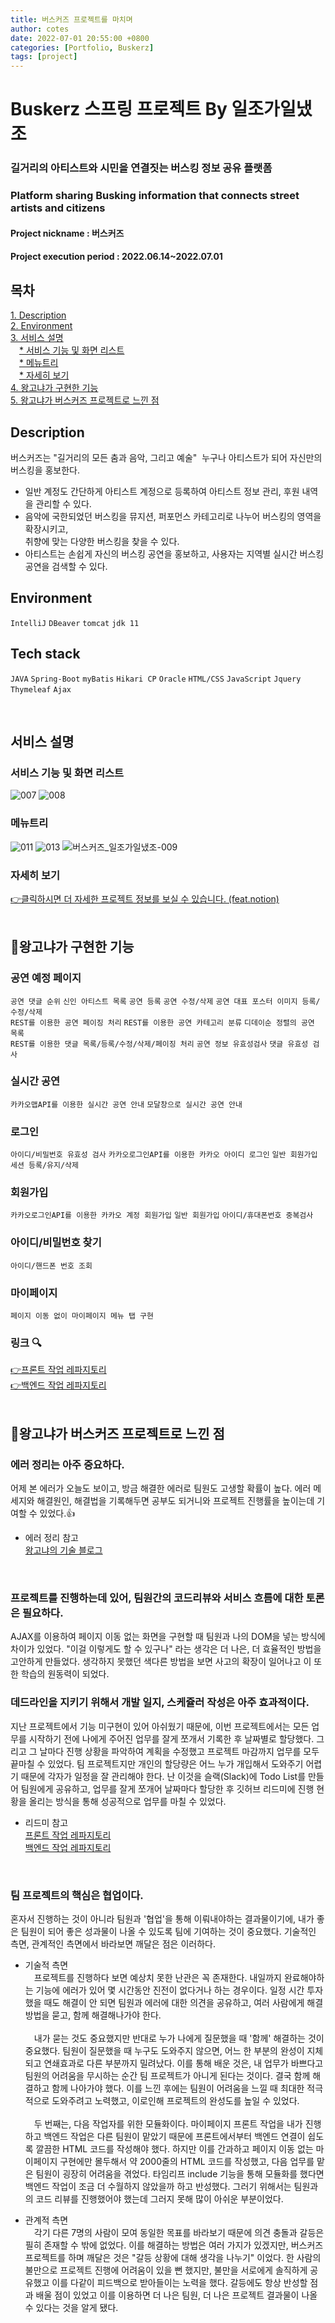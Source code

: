 ```yaml
---
title: 버스커즈 프로젝트를 마치며
author: cotes
date: 2022-07-01 20:55:00 +0800
categories: [Portfolio, Buskerz]
tags: [project]
---
```



# Buskerz 스프링 프로젝트 By 일조가일냈조 
### 길거리의 아티스트와 시민을 연결짓는 버스킹 정보 공유 플랫폼
### Platform sharing Busking information that connects street artists and citizens
#### Project nickname : 버스커즈
#### Project execution period : 2022.06.14~2022.07.01

## 목차
[1. Description](#description) <br>
[2. Environment](#environment) <br>
[3. 서비스 설명](#서비스-설명) <br>
  [* 서비스 기능 및 화면 리스트](#서비스-기능-및-화면-리스트) <br>
  [* 메뉴트리](#메뉴트리) <br>
  [* 자세히 보기](#자세히-보기) <br>
[4. 왕고냐가 구현한 기능](#왕고냐가-구현한-기능) <br>
[5. 왕고냐가 버스커즈 프로젝트로 느낀 점](#왕고냐가-버스커즈-프로젝트로-느낀-점) <br>

## Description
버스커즈는 "길거리의 모든 춤과 음악, 그리고 예술"  누구나 아티스트가 되어 자신만의 버스킹을 홍보한다. 

* 일반 계정도 간단하게 아티스트 계정으로 등록하여 아티스트 정보 관리, 후원 내역을 관리할 수 있다. 
* 음악에 국한되었던 버스킹을 뮤지션, 퍼포먼스 카테고리로 나누어 버스킹의 영역을 확장시키고, <br> 취향에 맞는  다양한 버스킹을 찾을 수 있다.
* 아티스트는 손쉽게 자신의 버스킹 공연을 홍보하고, 사용자는 지역별 실시간 버스킹 공연을 검색할 수 있다.

## Environment

`IntelliJ` `DBeaver` `tomcat` `jdk 11`
  
## Tech stack
`JAVA` `Spring-Boot` `myBatis` `Hikari CP` `Oracle` `HTML/CSS` `JavaScript` `Jquery` `Thymeleaf` `Ajax`

<br> 

## 서비스 설명
### 서비스 기능 및 화면 리스트
![007](https://user-images.githubusercontent.com/96973332/179354669-37e87924-c036-48ac-927a-5410b0ff9f5b.png)
![008](https://user-images.githubusercontent.com/96973332/179354694-dbb3565b-bc98-45c7-badd-1c0cd18cba90.png)

### 메뉴트리
![011](https://user-images.githubusercontent.com/96973332/179354697-80cfccde-53d1-473e-baf7-f7939f98e897.png)
![013](https://user-images.githubusercontent.com/96973332/179354698-890a67eb-c958-4332-9d27-d4b41ba6b990.png)
![버스커즈_일조가일냈조-009](https://user-images.githubusercontent.com/96973332/179354789-8c2988c0-0100-4a05-af8e-5579359f33ac.png)


### 자세히 보기
[👉클릭하시면 더 자세한 프로젝트 정보를 보실 수 있습니다. (feat.notion)](https://thirsty-bubbler-fe6.notion.site/f0ebb9eb204c41d087522497c32d278d)
<br> 
<br>
## 🍊왕고냐가 구현한 기능
### 공연 예정 페이지 
`공연 댓글 순위` `신인 아티스트 목록` `공연 등록` `공연 수정/삭제` `공연 대표 포스터 이미지 등록/수정/삭제` <br>
`REST를 이용한 공연 페이징 처리` `REST를 이용한 공연 카테고리 분류` `디데이순 정렬의 공연 목록` <br>
`REST를 이용한 댓글 목록/등록/수정/삭제/페이징 처리` `공연 정보 유효성검사` `댓글 유효성 검사`

### 실시간 공연
`카카오맵API를 이용한 실시간 공연 안내` `모달창으로 실시간 공연 안내`

### 로그인
`아이디/비밀번호 유효성 검사` `카카오로그인API를 이용한 카카오 아이디 로그인` `일반 회원가입` `세션 등록/유지/삭제`

### 회원가입
`카카오로그인API를 이용한 카카오 계정 회원가입` `일반 회원가입` `아이디/휴대폰번호 중복검사`

### 아이디/비밀번호 찾기
`아이디/핸드폰 번호 조회` 

### 마이페이지
`페이지 이동 없이 마이페이지 메뉴 탭 구현`

### 링크 🔍
[👉프론트 작업 레파지토리](https://github.com/wanggoNya/Buskers-front) <br>
[👉백엔드 작업 레파지토리](https://github.com/wanggoNya/Buskers-backend)
<br> 
<br>
## 🍊왕고냐가 버스커즈 프로젝트로 느낀 점
### 에러 정리는 아주 중요하다. 
어제 본 에러가 오늘도 보이고, 방금 해결한 에러로 팀원도 고생할 확률이 높다. 에러 메세지와 해결원인, 해결법을 기록해두면 공부도 되거니와 프로젝트 진행률을 높이는데 기여할 수 있었다.👍<br>
* 에러 정리 참고<br>
[왕고냐의 기술 블로그](https://wanggonya.tistory.com/) <br>
<br> 

### 프로젝트를 진행하는데 있어, 팀원간의 코드리뷰와 서비스 흐름에 대한 토론은 필요하다. 
AJAX를 이용하여 페이지 이동 없는 화면을 구현할 때 팀원과 나의 DOM을 넣는 방식에 차이가 있었다. "이걸 이렇게도 할 수 있구나" 라는 생각은 더 나은, 더 효율적인 방법을 고안하게 만들었다. 생각하지 못했던 색다른 방법을 보면 사고의 확장이 일어나고 이 또한 학습의 원동력이 되었다.

### 데드라인을 지키기 위해서 개발 일지, 스케쥴러 작성은 아주 효과적이다. 
지난 프로젝트에서 기능 미구현이 있어 아쉬웠기 때문에, 이번 프로젝트에서는 모든 업무를 시작하기 전에 나에게 주어진 업무를 잘게 쪼개서 기록한 후 날짜별로 할당했다. 그리고 그 날마다 진행 상황을 파악하여 계획을 수정했고 프로젝트 마감까지 업무를 모두 끝마칠 수 있었다. 팀 프로젝트지만 개인의 할당량은 어느 누가 개입해서 도와주기 어렵기 때문에 각자가 일정을 잘 관리해야 한다. 난 이것을 슬랙(Slack)에 Todo List를 만들어 팀원에게 공유하고, 업무를 잘게 쪼개어 날짜마다 할당한 후 깃허브 리드미에 진행 현황을 올리는 방식을 통해 성공적으로 업무를 마칠 수 있었다. <br>
* 리드미 참고<br>
[프론트 작업 레파지토리](https://github.com/wanggoNya/Buskers-front) <br>
[백엔드 작업 레파지토리](https://github.com/wanggoNya/Buskers-backend)
<br> 


### 팀 프로젝트의 핵심은 협업이다.
혼자서 진행하는 것이 아니라 팀원과 '협업'을 통해 이뤄내야하는 결과물이기에, 내가 좋은 팀원이 되어 좋은 성과물이 나올 수 있도록 팀에 기여하는 것이 중요했다. 기술적인 측면, 관계적인 측면에서 바라보면 깨달은 점은 이러하다.

* 기술적 측면 <br>
  프로젝트를 진행하다 보면 예상치 못한 난관은 꼭 존재한다. 내일까지 완료해야하는 기능에 에러가 있어 몇 시간동안 진전이 없다거나 하는 경우이다. 일정 시간 투자했을 때도 해결이 안 되면  팀원과 에러에 대한 의견을 공유하고, 여러 사람에게 해결방법을 묻고, 함께 해결해나가야 한다. <br><br>
  내가 묻는 것도 중요했지만 반대로 누가 나에게 질문했을 때 '함께' 해결하는 것이 중요했다. 팀원이 질문했을 때 누구도 도와주지 않으면, 어느 한 부분의 완성이 지체되고 연쇄효과로 다른 부분까지 밀려났다. 이를 통해 배운 것은, 내 업무가 바쁘다고 팀원의 어려움을 무시하는 순간 팀 프로젝트가 아니게 된다는 것이다. 결국 함께 해결하고 함께 나아가야 했다. 이를 느낀 후에는 팀원이 어려움을 느낄 때 최대한 적극적으로 도와주려고 노력했고, 이로인해 프로젝트의 완성도를 높일 수 있었다.<br><br>
  두 번째는, 다음 작업자를 위한 모듈화이다. 마이페이지 프론트 작업을 내가 진행하고 백엔드 작업은 다른 팀원이 맡았기 때문에 프론트에서부터 백엔드 연결이 쉽도록 깔끔한 HTML 코드를 작성해야 했다. 하지만 이를 간과하고 페이지 이동 없는 마이페이지 구현에만 몰두해서 약 2000줄의 HTML 코드를 작성했고, 다음 업무를 맡은 팀원이 굉장히 어려움을 겪었다. 타임리프 include 기능을 통해 모듈화를 했다면 백엔드 작업이 조금 더 수월하지 않았을까 하고 반성했다. 그러기 위해서는 팀원과의 코드 리뷰를 진행했어야 했는데 그러지 못해 많이 아쉬운 부분이었다.

* 관계적 측면 <br>
  각기 다른 7명의 사람이 모여 동일한 목표를 바라보기 때문에 의견 충돌과 갈등은 필히 존재할 수 밖에 없었다. 이를 해결하는 방법은 여러 가지가 있겠지만, 버스커즈 프로젝트를 하며 깨달은 것은 "갈등 상황에 대해 생각을 나누기" 이었다. 한 사람의 불만으로 프로젝트 진행에 어려움이 있을 뻔 했지만, 불만을 서로에게 솔직하게 공유했고 이를 다같이 피드백으로 받아들이는 노력을 했다. 갈등에도 항상 반성할 점과 배울 점이 있었고 이를 이용하면 더 나은 팀원, 더 나은 프로젝트 결과물이 나올 수 있다는 것을 알게 됐다.
